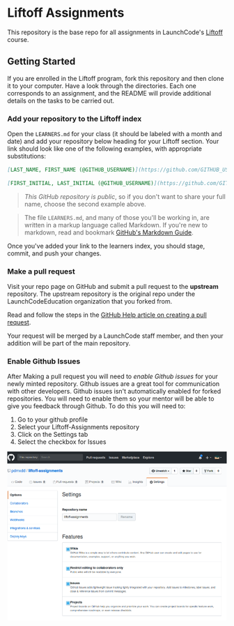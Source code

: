 # Liftoff Assignments

This repository is the base repo for all assignments in LaunchCode's [Liftoff](http://education.launchcode.org/liftoff/) course.

## Getting Started

If you are enrolled in the Liftoff program, fork this repository and then clone it to your computer. Have a look through the directories. Each one corresponds to an assignment, and the README will provide additional details on the tasks to be carried out.

### Add your repository to the Liftoff index

Open the `LEARNERS.md` for your class (it should be labeled with a month and date) and add your repository below heading for your Liftoff section. Your link should look like one of the following examples, with appropriate substitutions:

```md
[LAST_NAME, FIRST_NAME (@GITHUB_USERNAME)](https://github.com/GITHUB_USERNAME/liftoff-assignments)
```


```md
[FIRST_INITIAL, LAST_INITIAL (@GITHUB_USERNAME)](https://github.com/GITHUB_USERNAME/liftoff-assignments)
```

> *This GitHub repository is public*, so if you don't want to share your full name, choose the second example above.

> The file `LEARNERS.md`, and many of those you'll be working in, are written in a markup language called Markdown. If you're new to markdown, read and bookmark [GitHub's Markdown Guide](https://guides.github.com/features/mastering-markdown/).

Once you've added your link to the learners index, you should stage, commit, and push your changes.

### Make a pull request

Visit your repo page on GitHub and submit a pull request to the **upstream** repository. The upstream repository is the original repo under the LaunchCodeEducation organization that you forked from.

Read and follow the steps in the [GitHub Help article on creating a pull request](https://help.github.com/articles/creating-a-pull-request/).

Your request will be merged by a LaunchCode staff member, and then your addition will be part of the main repository.

### Enable Github Issues

After Making a pull request you will need to *enable Github issues* for your newly minted repository. Github issues are a great tool for communication with other developers. Github issues isn't automatically enabled for forked repositories. You will need to enable them so your mentor will be able to give you feedback through Github. To do this you will need to:

1. Go to your github profile
2. Select your Liftoff-Assignments repository
3. Click on the Settings tab
4. Select the checkbox for Issues

![Enable Github Issues](github_issues.png)